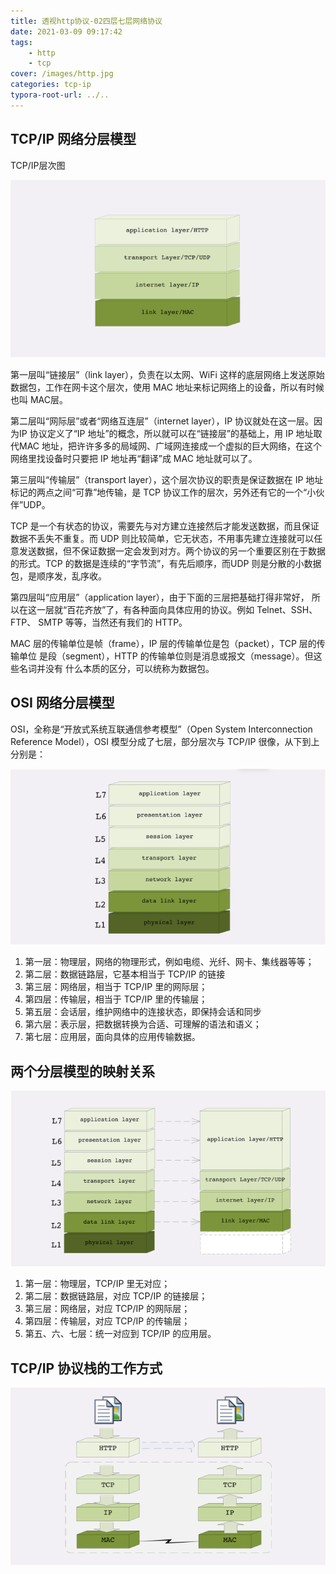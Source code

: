 ```yaml
---
title: 透视http协议-02四层七层网络协议
date: 2021-03-09 09:17:42
tags: 
	- http
	- tcp
cover: /images/http.jpg
categories: tcp-ip
typora-root-url: ../..
---
```


## TCP/IP 网络分层模型

TCP/IP层次图

![image-20210310085646502](/images/image-20210310085646502.png)

第一层叫“链接层”（link layer），负责在以太网、WiFi 这样的底层网络上发送原始数据包，工作在网卡这个层次，使用 MAC 地址来标记网络上的设备，所以有时候也叫 MAC层。

第二层叫“网际层”或者“网络互连层”（internet layer），IP 协议就处在这一层。因为IP 协议定义了“IP 地址”的概念，所以就可以在“链接层”的基础上，用 IP 地址取代MAC 地址，把许许多多的局域网、广域网连接成一个虚拟的巨大网络，在这个网络里找设备时只要把 IP 地址再“翻译”成 MAC 地址就可以了。

第三层叫“传输层”（transport layer），这个层次协议的职责是保证数据在 IP 地址标记的两点之间“可靠”地传输，是 TCP 协议工作的层次，另外还有它的一个“小伙伴”UDP。

TCP 是一个有状态的协议，需要先与对方建立连接然后才能发送数据，而且保证数据不丢失不重复。而 UDP 则比较简单，它无状态，不用事先建立连接就可以任意发送数据，但不保证数据一定会发到对方。两个协议的另一个重要区别在于数据的形式。TCP 的数据是连续的“字节流”，有先后顺序，而UDP 则是分散的小数据包，是顺序发，乱序收。

第四层叫“应用层”（application layer），由于下面的三层把基础打得非常好，
所以在这一层就“百花齐放”了，有各种面向具体应用的协议。例如 Telnet、SSH、FTP、
SMTP 等等，当然还有我们的 HTTP。

MAC 层的传输单位是帧（frame），IP 层的传输单位是包（packet），TCP 层的传输单位
是段（segment），HTTP 的传输单位则是消息或报文（message）。但这些名词并没有
什么本质的区分，可以统称为数据包。

## OSI 网络分层模型

OSI，全称是“开放式系统互联通信参考模型”（Open System Interconnection Reference Model），OSI 模型分成了七层，部分层次与 TCP/IP 很像，从下到上分别是：

![image-20210310090947079](/images/image-20210310090947079.png)

1. 第一层：物理层，网络的物理形式，例如电缆、光纤、网卡、集线器等等；
2. 第二层：数据链路层，它基本相当于 TCP/IP 的链接
3. 第三层：网络层，相当于 TCP/IP 里的网际层；
4. 第四层：传输层，相当于 TCP/IP 里的传输层；
5. 第五层：会话层，维护网络中的连接状态，即保持会话和同步
6. 第六层：表示层，把数据转换为合适、可理解的语法和语义；
7. 第七层：应用层，面向具体的应用传输数据。

## 两个分层模型的映射关系

![image-20210310092141705](/images/image-20210310092141705.png)

1. 第一层：物理层，TCP/IP 里无对应；
2. 第二层：数据链路层，对应 TCP/IP 的链接层；
3. 第三层：网络层，对应 TCP/IP 的网际层；
4. 第四层：传输层，对应 TCP/IP 的传输层；
5. 第五、六、七层：统一对应到 TCP/IP 的应用层。

## TCP/IP 协议栈的工作方式

![image-20210312171819173](/images/image-20210312171819173.png)